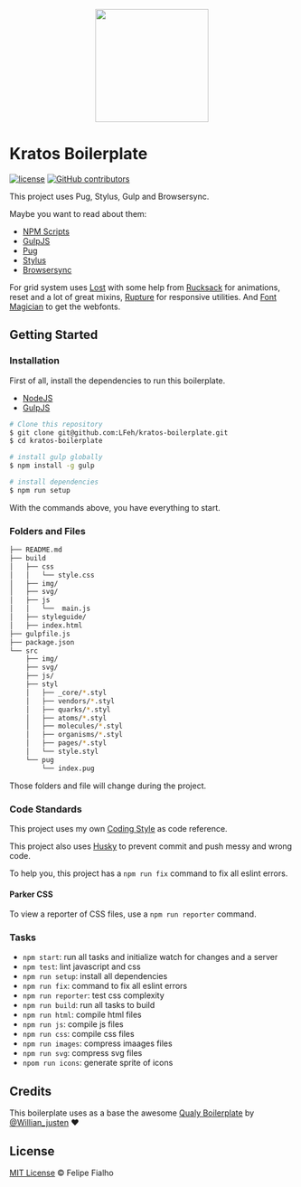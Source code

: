 <p align="center">
  <img src="https://cloud.githubusercontent.com/assets/3603793/14390922/a999424c-fd8f-11e5-8fbb-ab908a1d4740.png" width="200">
</p>

# Kratos Boilerplate

[![license](https://img.shields.io/github/license/LFeh/kratos-boilerplate.svg)](./license.md)
[![GitHub contributors](https://img.shields.io/github/contributors/LFeh/kratos-boilerplate.svg)](https://github.com/LFeh/kratos-boilerplate/graphs/contributors)

This project uses Pug, Stylus, Gulp and Browsersync.

Maybe you want to read about them:
- [NPM Scripts](https://docs.npmjs.com/misc/scripts)
- [GulpJS](http://gulpjs.com/)
- [Pug](https://github.com/pugjs/pug)
- [Stylus](http://learnboost.github.io/stylus/)
- [Browsersync](https://www.browsersync.io/)

For grid system uses [Lost](https://github.com/peterramsing/lost) with some help from [Rucksack](http://simplaio.github.io/rucksack/) for animations, reset and a lot of great mixins, [Rupture](https://github.com/jenius/rupture) for responsive utilities. And [Font Magician](https://github.com/jonathantneal/postcss-font-magician/) to get the webfonts.


## Getting Started

### Installation

First of all, install the dependencies to run this boilerplate.

- [NodeJS](http://nodejs.org/)
- [GulpJS](http://gulpjs.com/)


```sh
# Clone this repository
$ git clone git@github.com:LFeh/kratos-boilerplate.git
$ cd kratos-boilerplate

# install gulp globally
$ npm install -g gulp

# install dependencies
$ npm run setup

```

With the commands above, you have everything to start.

### Folders and Files

```sh
├── README.md
├── build
│   ├── css
│   │   └── style.css
│   ├── img/
│   ├── svg/
│   ├── js
│   │   └──  main.js
│   ├── styleguide/
│   ├── index.html
├── gulpfile.js
├── package.json
└── src
    ├── img/
    ├── svg/
    ├── js/
    ├── styl
    │   ├── _core/*.styl
    │   ├── vendors/*.styl
    │   ├── quarks/*.styl
    │   ├── atoms/*.styl
    │   ├── molecules/*.styl
    │   ├── organisms/*.styl
    │   ├── pages/*.styl
    │   └── style.styl
    └── pug
        └── index.pug
```

Those folders and file will change during the project.


### Code Standards

This project uses my own [Coding Style](https://github.com/LFeh/coding-style) as code reference.

This project also uses [Husky](https://github.com/typicode/husky) to prevent commit and push messy and wrong code.

To help you, this project has a `npm run fix` command to fix all eslint errors.


#### Parker CSS

To view a reporter of CSS files, use a `npm run reporter` command.


### Tasks
 
- `npm start`: run all tasks and initialize watch for changes and a server
- `npm test`: lint javascript and css 
- `npm run setup`: install all dependencies
- `npm run fix`: command to fix all eslint errors
- `npm run reporter`: test css complexity
- `npm run build`: run all tasks to build
- `npm run html`: compile html files
- `npm run js`: compile js files
- `npm run css`: compile css files
- `npm run images`: compress imaages files
- `npm run svg`: compress svg files
- `npom run icons`: generate sprite of icons 

## Credits

This boilerplate uses as a base the awesome [Qualy Boilerplate](https://github.com/Qualy-org/qualy) by [@Willian_justen](https://twitter.com/Willian_justen) :heart:


## License

[MIT License](http://felipefialho.mit-license.org/) © Felipe Fialho
